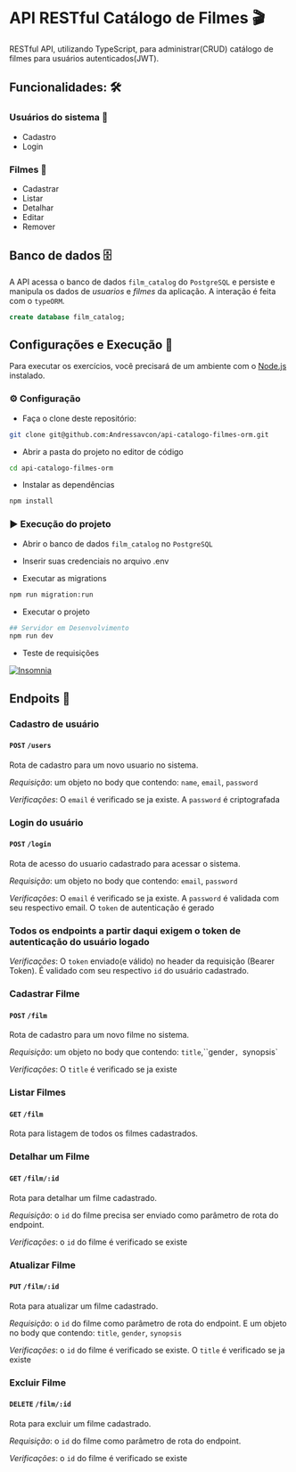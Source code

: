 # API RESTful Catálogo de Filmes 🎬

RESTful API, utilizando TypeScript, para administrar(CRUD) catálogo de filmes para usuários autenticados(JWT).

## Funcionalidades: 🛠️

### Usuários do sistema 👤

- Cadastro
- Login

### Filmes 🎥

- Cadastrar
- Listar
- Detalhar
- Editar
- Remover

## Banco de dados 🗄️

A API acessa o banco de dados `film_catalog` do `PostgreSQL` e persiste e manipula os dados de _usuarios_ e _filmes_ da aplicação. A interação é feita com o `typeORM`.

```sql
create database film_catalog;
```

## Configurações e Execução 🚀

Para executar os exercícios, você precisará de um ambiente com o [Node.js](https://nodejs.org/) instalado.

### ⚙️ Configuração

- Faça o clone deste repositório:

```bash
git clone git@github.com:Andressavcon/api-catalogo-filmes-orm.git
```

- Abrir a pasta do projeto no editor de código

```bash
cd api-catalogo-filmes-orm
```

- Instalar as dependências

```bash
npm install
```

### ▶️ Execução do projeto

- Abrir o banco de dados `film_catalog` no `PostgreSQL`

- Inserir suas credenciais no arquivo .env

- Executar as migrations

```bash
npm run migration:run
```

- Executar o projeto

```bash
## Servidor em Desenvolvimento
npm run dev
```

- Teste de requisições

<p>
  <a href="https://github.com/Andressavcon/api-catalogo-filmes-orm/blob/main/Insomnia.json" target="_blank"><img src="https://insomnia.rest/images/run.svg" alt="Insomnia"></a>
</p>

## Endpoits 📝

### **Cadastro de usuário**

#### `POST` `/users`

Rota de cadastro para um novo usuario no sistema.

_Requisição_: um objeto no body que contendo: `name`, `email`, `password`

_Verificações_: O `email` é verificado se ja existe. A `password` é criptografada

### **Login do usuário**

#### `POST` `/login`

Rota de acesso do usuario cadastrado para acessar o sistema.

_Requisição_: um objeto no body que contendo: `email`, `password`

_Verificações_: O `email` é verificado se ja existe. A `password` é validada com seu respectivo email. O `token` de autenticação é gerado

### Todos os endpoints a partir daqui exigem o token de autenticação do usuário logado

_Verificações_: O `token` enviado(e válido) no header da requisição (Bearer Token). É validado com seu respectivo `id` do usuário cadastrado.

### **Cadastrar Filme**

#### `POST` `/film`

Rota de cadastro para um novo filme no sistema.

_Requisição_: um objeto no body que contendo: `title`,``gender`, `synopsis`

_Verificações_: O `title` é verificado se ja existe

### **Listar Filmes**

#### `GET` `/film`

Rota para listagem de todos os filmes cadastrados.

### **Detalhar um Filme**

#### `GET` `/film/:id`

Rota para detalhar um filme cadastrado.

_Requisição_: o `id` do filme precisa ser enviado como parâmetro de rota do endpoint.

_Verificações_: o `id` do filme é verificado se existe

### **Atualizar Filme**

#### `PUT` `/film/:id`

Rota para atualizar um filme cadastrado.

_Requisição_: o `id` do filme como parâmetro de rota do endpoint. E um objeto no body que contendo: `title`, `gender`, `synopsis`

_Verificações_: o `id` do filme é verificado se existe. O `title` é verificado se ja existe

### **Excluir Filme**

#### `DELETE` `/film/:id`

Rota para excluir um filme cadastrado.

_Requisição_: o `id` do filme como parâmetro de rota do endpoint.

_Verificações_: o `id` do filme é verificado se existe
